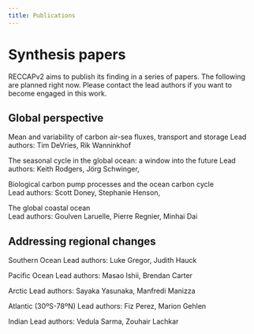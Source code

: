 ```yaml
---
title: Publications
---
```


# Synthesis papers
RECCAPv2 aims to publish its finding in a series of papers. The following are planned right now. Please contact the lead authors if you want to become engaged in this work.

## Global perspective
Mean and variability of carbon air-sea fluxes, transport and storage
Lead authors: Tim DeVries, Rik Wanninkhof

The seasonal cycle in the global ocean: a window into the future
Lead authors: Keith Rodgers, Jörg Schwinger,

Biological carbon pump processes and the ocean carbon cycle     
Lead authors: Scott Doney, Stephanie Henson, 

The global coastal ocean   
Lead authors: Goulven Laruelle, Pierre Regnier, Minhai Dai    

## Addressing regional changes

Southern Ocean
Lead authors: Luke Gregor, Judith Hauck

Pacific Ocean
Lead authors: Masao Ishii, Brendan Carter

Arctic
Lead authors: Sayaka Yasunaka, Manfredi Manizza

Atlantic (30ºS-78ºN)
Lead authors: Fiz Perez, Marion Gehlen

Indian
Lead authors: Vedula Sarma, Zouhair Lachkar
